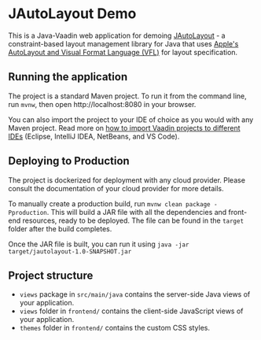 # JAutoLayout Demo

This is a Java-Vaadin web application for demoing [JAutoLayout](https://github.com/kausko/JAutoLayout) - a constraint-based layout management library for Java that uses [Apple's AutoLayout and Visual Format Language (VFL)](https://developer.apple.com/library/archive/documentation/UserExperience/Conceptual/AutolayoutPG/VisualFormatLanguage.html) for layout specification.

## Running the application

The project is a standard Maven project. To run it from the command line,
run `mvnw`, then open
http://localhost:8080 in your browser.

You can also import the project to your IDE of choice as you would with any
Maven project. Read more on [how to import Vaadin projects to different IDEs](https://vaadin.com/docs/latest/guide/step-by-step/importing) (Eclipse, IntelliJ IDEA, NetBeans, and VS Code).

## Deploying to Production

The project is dockerized for deployment with any cloud provider. Please consult the documentation of your cloud provider for more details.

To manually create a production build, run `mvnw clean package -Pproduction`.
This will build a JAR file with all the dependencies and front-end resources,
ready to be deployed. The file can be found in the `target` folder after the build completes.

Once the JAR file is built, you can run it using
`java -jar target/jautolayout-1.0-SNAPSHOT.jar`

## Project structure

- `views` package in `src/main/java` contains the server-side Java views of your application.
- `views` folder in `frontend/` contains the client-side JavaScript views of your application.
- `themes` folder in `frontend/` contains the custom CSS styles.

